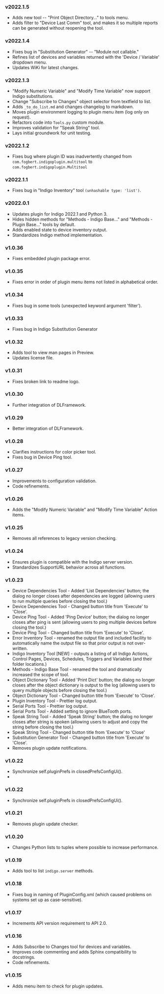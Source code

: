 
### v2022.1.5
- Adds new tool -- "Print Object Directory..." to tools menu.
- Adds filter to "Device Last Comm" tool, and makes it so multiple reports can be generated without reopening the tool.

### v2022.1.4
- Fixes bug in "Substitution Generator" -- "Module not callable."
- Refines list of devices and variables returned with the 'Device / Variable' dropdown menu.
- Updates WiKi for latest changes.

### v2022.1.3
- "Modify Numeric Variable" and "Modify Time Variable" now support Indigo substitutions.
- Change "Subscribe to Changes" object selector from textfield to list.
- Adds `_to_do_list.md` and changes changelog to markdown.
- Moves plugin environment logging to plugin menu item (log only on request).
- Refactors code into `Tools.py` custom module.
- Improves validation for "Speak String" tool.
- Lays initial groundwork for unit testing.

### v2022.1.2
- Fixes bug where plugin ID was inadvertently changed from `com.fogbert.indigoplugin.multitool` to
  `com.fogbert.indigoplugin.Multitool`

### v2022.1.1
- Fixes bug in "Indigo Inventory" tool `(unhashable type: 'list')`.

### v2022.0.1
- Updates plugin for Indigo 2022.1 and Python 3.
- Hides hidden methods for "Methods - Indigo Base..." and "Methods - Plugin Base..." tools by default.
- Adds enabled state to device inventory output.
- Standardizes Indigo method implementation.

### v1.0.36
- Fixes embedded plugin package error.

### v1.0.35
- Fixes error in order of plugin menu items not listed in alphabetical order.

### v1.0.34
- Fixes bug in some tools (unexpected keyword argument 'filter').

### v1.0.33
- Fixes bug in Indigo Substitution Generator

### v1.0.32
- Adds tool to view man pages in Preview.
- Updates license file.

### v1.0.31
- Fixes broken link to readme logo.

### v1.0.30
- Further integration of DLFramework.

### v1.0.29
- Better integration of DLFramework.

### v1.0.28
- Clarifies instructions for color picker tool.
- Fixes bug in Device Ping tool.

### v1.0.27
- Improvements to configuration validation.
- Code refinements.

### v1.0.26
- Adds the "Modify Numeric Variable" and "Modify Time Variable" Action items.

### v1.0.25
- Removes all references to legacy version checking.

### v1.0.24
- Ensures plugin is compatible with the Indigo server version.
- Standardizes SupportURL behavior across all functions.

### v1.0.23
- Device Dependencies Tool - Added 'List Dependencies' button; the dialog no longer closes after dependencies are
  logged (allowing users to run multiple queries before closing the tool.)
- Device Dependencies Tool - Changed button title from 'Execute' to 'Close'.
- Device Ping Tool - Added 'Ping Device' button; the dialog no longer closes after ping is sent (allowing users to
  ping multiple devices before closing the tool.)
- Device Ping Tool - Changed button title from 'Execute' to 'Close'.
- Error Inventory Tool - renamed the output file and included facility to automatically name the output file so that
  prior output is not over-written.
- Indigo Inventory Tool [NEW] - outputs a listing of all Indigo Actions, Control Pages, Devices, Schedules, Triggers
  and Variables (and their folder locations.)
- Methods - Indigo Base Tool - renamed the tool and dramatically increased the scope of tool.
- Object Dictionary Tool - Added 'Print Dict' button; the dialog no longer closes after the object dictionary is
  output to the log (allowing users to query multiple objects before closing the tool.)
- Object Dictionary Tool - Changed button title from 'Execute' to 'Close'.
- Plugin Inventory Tool - Prettier log output.
- Serial Ports Tool - Prettier log output.
- Serial Ports Tool - Added setting to ignore BlueTooth ports.
- Speak String Tool - Added 'Speak String' button; the dialog no longer closes after string is spoken (allowing users
  to adjust and copy the string before closing the tool.)
- Speak String Tool - Changed button title from 'Execute' to 'Close'
- Substitution Generator Tool - Changed button title from 'Execute' to 'Close'.
- Removes plugin update notifications.

### v1.0.22
- Synchronize self.pluginPrefs in closedPrefsConfigUi().
- 
### v1.0.22
- Synchronize self.pluginPrefs in closedPrefsConfigUi().

### v1.0.21
- Removes plugin update checker.

### v1.0.20
- Changes Python lists to tuples where possible to increase performance.

### v1.0.19
- Adds tool to list `indigo.server` methods.

### v1.0.18
- Fixes bug in naming of PluginConfig.xml (which caused problems on systems set up as case-sensitive).

### v1.0.17
- Increments API version requirement to API 2.0.

### v1.0.16
- Adds Subscribe to Changes tool for devices and variables.
- Improves code commenting and adds Sphinx compatibility to docstrings.
- Code refinements.

### v1.0.15
- Adds menu item to check for plugin updates.
